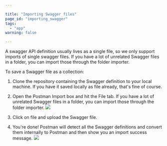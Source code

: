 ```yaml
---

title: "Importing Swagger files"
page_id: "importing_swagger"
tags: 
  - "app"
warning: false

---
```


A swagger API definition usually lives as a single file, so we only support imports of single swagger files. If you have a lot of unrelated Swagger files in a folder, you can import those through the folder importer.

To save a Swagger file as a collection:

1. Clone the repository containing the Swagger definition to your local machine. If you have it saved locally as file already, that's fine of course.
2. Open the Postman Import box and hit the File tab. If you have a lot of unrelated Swagger files in a folder, you can import those through the folder importer.
[![](https://www.postman.com/img/v1/docs/importing_folders/importing_folders_1.png)][0]

3. Click on file and upload the Swagger file.
4. You're done! Postman will detect all the Swagger definitions and convert them internally to Postman and then show you an import success message.
[![](https://www.postman.com/img/v1/docs/importing_folders/importing_folders_3.png)][1]

[0]: https://www.postman.com/img/v1/docs/importing_folders/importing_folders_1.png
[1]: https://www.postman.com/img/v1/docs/importing_folders/importing_folders_3.png
